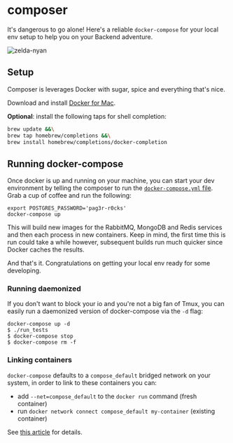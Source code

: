 # composer
It's dangerous to go alone! Here's a reliable `docker-compose` for your local env setup to help you on your Backend adventure.

![zelda-nyan](http://i1.kym-cdn.com/photos/images/original/000/402/521/a01.png "something something")


## Setup

Composer is leverages Docker with sugar, spice and everything that's nice.

Download and install [Docker for Mac][docker-mac].

**Optional**: install the following taps for shell completion:

```bash
brew update &&\
brew tap homebrew/completions &&\
brew install homebrew/completions/docker-completion
```


## Running docker-compose

Once docker is up and running on your machine, you can start your dev environment by telling the composer to run the [`docker-compose.yml` file][compose-file]. Grab a cup of coffee and run the following:

```
export POSTGRES_PASSWORD='pag3r-r0cks'
docker-compose up
```

This will build new images for the RabbitMQ, MongoDB and Redis services and then each process in new containers. Keep in mind, the first time this is run could take a while however, subsequent builds run much quicker since Docker caches the results.

And that's it. Congratulations on getting your local env ready for some developing.


### Running daemonized

If you don't want to block your io and you're not a big fan of Tmux, you can easily run a daemonized version of docker-compose via the `-d` flag:

```
docker-compose up -d
$ ./run_tests
$ docker-compose stop
$ docker-compose rm -f
```


### Linking containers

`docker-compose` defaults to a `compose_default` bridged network on your system, in order to link to these containers you can:

 - add `--net=compose_default` to the `docker run` command (fresh container)
 - run `docker network connect compose_default my-container` (existing container)

See [this article][linking] for details.

[compose-file]: https://docs.docker.com/compose/compose-file/
[docker-mac]: https://www.docker.com/products/docker#/mac
[linking]: http://blog.csainty.com/2016/07/connecting-docker-containers.html

